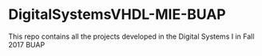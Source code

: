 # DigitalSystemsVHDL-MIE-BUAP
This repo contains all the projects developed in the Digital Systems I in Fall 2017 BUAP
